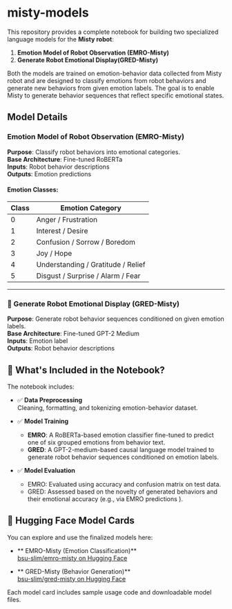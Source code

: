 # misty-models

This repository provides a complete notebook for building two specialized language models for the **Misty robot**:

1. **Emotion Model of Robot Observation  (EMRO-Misty)**  
2. **Generate Robot Emotional Display(GRED-Misty)**

Both the models are trained on emotion-behavior data collected from Misty robot and are designed to classify emotions from robot behaviors and generate new behaviors from given emotion labels. The goal is to enable Misty to generate behavior sequences that reflect specific emotional states.

## Model Details
### Emotion Model of Robot Observation (EMRO-Misty)

**Purpose**: Classify robot behaviors into emotional categories.  
**Base Architecture**: Fine-tuned RoBERTa  
**Inputs**: Robot behavior descriptions  
**Outputs**: Emotion predictions  

#### Emotion Classes:

| Class | Emotion Category                       |
|-------|----------------------------------------|
| 0     | Anger / Frustration                    |
| 1     | Interest / Desire                      |
| 2     | Confusion / Sorrow / Boredom           |
| 3     | Joy / Hope                             |
| 4     | Understanding / Gratitude / Relief     |
| 5     | Disgust / Surprise / Alarm / Fear      |

---
    

### 🤖 Generate Robot Emotional Display (GRED-Misty)

**Purpose**: Generate robot behavior sequences conditioned on given emotion labels.  
**Base Architecture**: Fine-tuned GPT-2 Medium  
**Inputs**: Emotion label  
**Outputs**: Robot behavior descriptions 


## 📘 What's Included in the Notebook?
The notebook includes:

- ✅ **Data Preprocessing**  
  Cleaning, formatting, and tokenizing emotion-behavior dataset.

- ✅ **Model Training**
  - **EMRO**: A RoBERTa-based emotion classifier fine-tuned to predict one of six grouped emotions from behavior text.
  - **GRED**: A GPT-2-medium-based causal language model trained to generate robot behavior sequences conditioned on emotion labels.

- ✅ **Model Evaluation**
  - EMRO:  Evaluated using accuracy and confusion matrix on test data.
  - GRED: Assessed based on the novelty of generated behaviors and their emotional accuracy (e.g., via EMRO predictions ).

## 🔗 Hugging Face Model Cards
You can explore and use  the finalized models here:
- ** EMRO-Misty (Emotion Classification)**  
  [bsu-slim/emro-misty on Hugging Face](https://huggingface.co/bsu-slim/emro-misty)

- ** GRED-Misty (Behavior Generation)**  
  [bsu-slim/gred-misty on Hugging Face](https://huggingface.co/bsu-slim/gred-misty)

Each model card includes sample usage code and downloadable model files.

